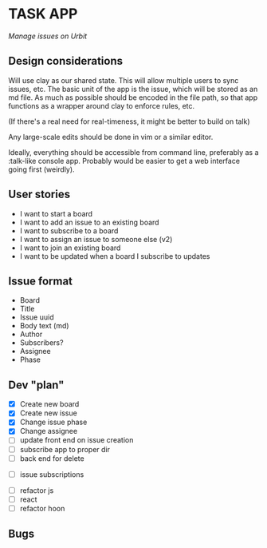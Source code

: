 # TASK APP

*Manage issues on Urbit*

## Design considerations

Will use clay as our shared state. This will allow multiple users to sync issues, 
etc. The basic unit of the app is the issue, which will be stored as an md file. 
As much as possible should be encoded in the file path, so that app functions as 
a wrapper around clay to enforce rules, etc.

(If there's a real need for real-timeness, it might be better to build on talk)

Any large-scale edits should be done in vim or a similar editor.

Ideally, everything should be accessible from command line, preferably as a 
:talk-like console app. Probably would be easier to get a web interface going 
first (weirdly).

## User stories
+ I want to start a board
+ I want to add an issue to an existing board
+ I want to subscribe to a board
+ I want to assign an issue to someone else (v2)
+ I want to join an existing board
+ I want to be updated when a board I subscribe to updates

## Issue format
+ Board
+ Title
+ Issue uuid
+ Body text (md)
+ Author
+ Subscribers?
+ Assignee
+ Phase

## Dev "plan"
- [x] Create new board
- [x] Create new issue
- [x] Change issue phase
- [x] Change assignee
- [ ] update front end on issue creation
- [ ] subscribe app to proper dir
- [ ] back end for delete
+ [ ] issue subscriptions
- [ ] refactor js
- [ ] react
- [ ] refactor hoon

## Bugs

